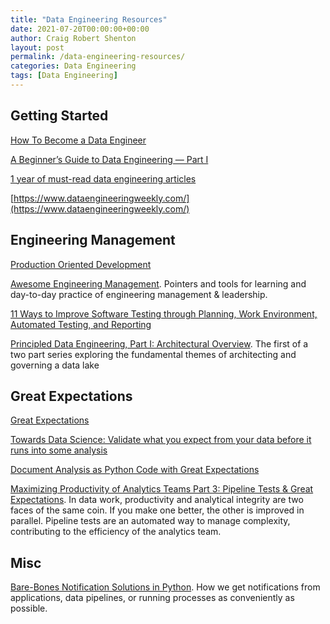 ```yaml
---
title: "Data Engineering Resources"
date: 2021-07-20T00:00:00+00:00
author: Craig Robert Shenton
layout: post
permalink: /data-engineering-resources/
categories: Data Engineering
tags: [Data Engineering]
---
```


## Getting Started

[How To Become a Data Engineer](https://github.com/adilkhash/Data-Engineering-HowTo)

[A Beginner’s Guide to Data Engineering — Part I](https://medium.com/@rchang/a-beginners-guide-to-data-engineering-part-i-4227c5c457d7)

[1 year of must-read data engineering articles](https://www.reddit.com/r/dataengineering/comments/p3kpq9/1_year_of_mustread_articles/)

[https://www.dataengineeringweekly.com/](https://www.dataengineeringweekly.com/)

## Engineering Management

[Production Oriented Development](https://paulosman.me/2019/12/30/production-oriented-development/)

[Awesome Engineering Management](https://github.com/ixaxaar/awesome-engineering-management). Pointers and tools for learning and day-to-day practice of engineering management & leadership. 

[11 Ways to Improve Software Testing through Planning, Work Environment, Automated Testing, and Reporting](https://www.altexsoft.com/blog/engineering/software-testing-qa-best-practices/)

[Principled Data Engineering, Part I: Architectural Overview](https://medium.com/ssense-tech/principled-data-engineering-part-i-architectural-overview-6d4bdf89b657). The first of a two part series exploring the fundamental themes of architecting and governing a data lake

## Great Expectations

[Great Expectations](https://greatexpectations.io/)

[Towards Data Science: Validate what you expect from your data before it runs into some analysis](https://towardsdatascience.com/great-expectations-ef9059f04995)

[Document Analysis as Python Code with Great Expectations](https://changhsinlee.com/python-great-expectations/)

[Maximizing Productivity of Analytics Teams Part 3: Pipeline Tests & Great Expectations](https://greatexpectations.io/blog/maximizing-productivity-of-analytics-teams-pt3/). In data work, productivity and analytical integrity are two faces of the same coin. If you make one better, the other is improved in parallel. Pipeline tests are an automated way to manage complexity, contributing to the efficiency of the analytics team.

## Misc

[Bare-Bones Notification Solutions in Python](https://medium.com/ssense-tech/bare-bones-notification-solutions-in-python-21d2c10f5387). How we get notifications from applications, data pipelines, or running processes as conveniently as possible.